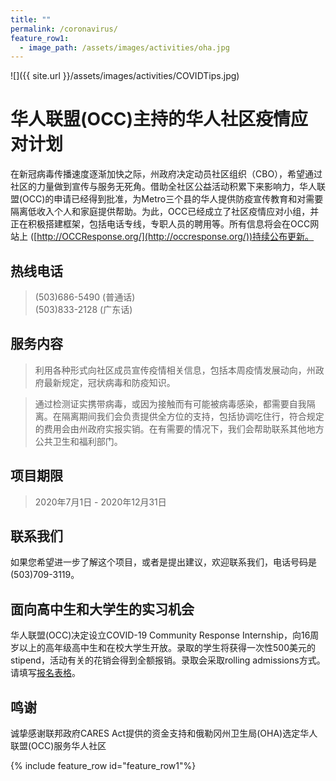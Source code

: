 ```yaml
---
title: ""
permalink: /coronavirus/
feature_row1:
  - image_path: /assets/images/activities/oha.jpg
---
```


![]({{ site.url }}/assets/images/activities/COVIDTips.jpg)

# 华人联盟(OCC)主持的华人社区疫情应对计划

在新冠病毒传播速度逐渐加快之际，州政府决定动员社区组织（CBO），希望通过社区的力量做到宣传与服务无死角。借助全社区公益活动积累下来影响力，华人联盟(OCC)的申请已经得到批准，为Metro三个县的华人提供防疫宣传教育和对需要隔离低收入个人和家庭提供帮助。为此，OCC已经成立了社区疫情应对小组，并正在积极搭建框架，包括电话专线，专职人员的聘用等。所有信息将会在OCC网站上 ([http://OCCResponse.org/](http://occresponse.org/))持续公布更新。

## 热线电话

> (503)686-5490 (普通话)  
> (503)833-2128 (广东话)  

## 服务内容

> 利用各种形式向社区成员宣传疫情相关信息，包括本周疫情发展动向，州政府最新规定，冠状病毒和防疫知识。

> 通过检测证实携带病毒，或因为接触而有可能被病毒感染，都需要自我隔离。在隔离期间我们会负责提供全方位的支持，包括协调吃住行，符合规定的费用会由州政府实报实销。在有需要的情况下，我们会帮助联系其他地方公共卫生和福利部门。

## 项目期限

> 2020年7月1日 - 2020年12月31日

## 联系我们

如果您希望进一步了解这个项目，或者是提出建议，欢迎联系我们，电话号码是 (503)709-3119。

## 面向高中生和大学生的实习机会

华人联盟(OCC)决定设立COVID-19 Community Response Internship，向16周岁以上的高年级高中生和在校大学生开放。录取的学生将获得一次性500美元的stipend，活动有关的花销会得到全额报销。录取会采取rolling admissions方式。请填写[报名表格](https://docs.google.com/forms/d/e/1FAIpQLSfkQbyH2lc3voR0aCBaZae0ZcndOnwwR5iFYxThN3jxoJNJ6Q/viewform?usp=sf_link)。

## 鸣谢

诚挚感谢联邦政府CARES Act提供的资金支持和俄勒冈州卫生局(OHA)选定华人联盟(OCC)服务华人社区

{% include feature_row id="feature_row1"%}
